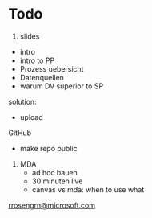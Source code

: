 # Todo

1. slides
  - intro
  - intro to PP
  - Prozess uebersicht
  - Datenquellen
  - warum DV superior to SP

solution:

- upload

GitHub
- make repo public

1. MDA
   - ad hoc bauen
   - 30 minuten live
   - canvas vs mda: when to use what


rrosengrn@microsoft.com
